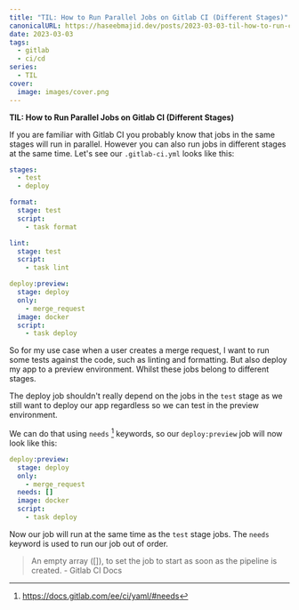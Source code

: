 ```yaml
---
title: "TIL: How to Run Parallel Jobs on Gitlab CI (Different Stages)"
canonicalURL: https://haseebmajid.dev/posts/2023-03-03-til-how-to-run-concurrent-jobs-on-gitlab-ci/
date: 2023-03-03
tags:
  - gitlab
  - ci/cd
series:
  - TIL
cover:
  image: images/cover.png
---
```


**TIL: How to Run Parallel Jobs on Gitlab CI (Different Stages)**

If you are familiar with Gitlab CI you probably know that jobs in the same stages will run in parallel.
However you can also run jobs in different stages at the same time. Let's see our `.gitlab-ci.yml` looks like this:

```yaml
stages:
  - test
  - deploy

format:
  stage: test
  script:
    - task format

lint:
  stage: test
  script:
    - task lint

deploy:preview:
  stage: deploy
  only:
    - merge_request
  image: docker
  script:
    - task deploy
```


So for my use case when a user creates a merge request, I want to run some tests against the code,
such as linting and formatting. But also deploy my app to a preview environment. Whilst these jobs
belong to different stages.

The deploy job shouldn't really depend on the jobs in the `test` stage as we still want to deploy our
app regardless so we can test in the preview environment.

We can do that using `needs` [^1] keywords, so our `deploy:preview` job will now look like this:

```yaml {hl_lines=[5]}
deploy:preview:
  stage: deploy
  only:
    - merge_request
  needs: []
  image: docker
  script:
    - task deploy
```

Now our job will run at the same time as the `test` stage jobs.
The `needs` keyword is used to run our job out of order.

> An empty array ([]), to set the job to start as soon as the pipeline is created. - Gitlab CI Docs


[^1]: https://docs.gitlab.com/ee/ci/yaml/#needs